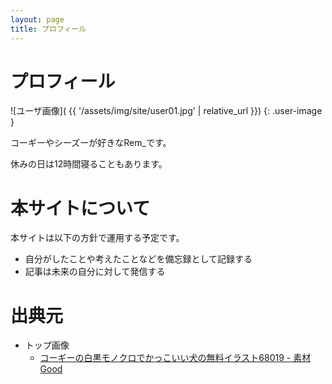 ```yaml
---
layout: page 
title: プロフィール
---
```


# プロフィール

![ユーザ画像](
{{ '/assets/img/site/user01.jpg' | relative_url }})
{: .user-image }

コーギーやシーズーが好きなRem_です。

休みの日は12時間寝ることもあります。


# 本サイトについて

本サイトは以下の方針で運用する予定です。

  - 自分がしたことや考えたことなどを備忘録として記録する
  - 記事は未来の自分に対して発信する


# 出典元

  - トップ画像
    - [コーギーの白黒モノクロでかっこいい犬の無料イラスト68019 - 素材Good](https://sozai-good.com/illust/animal/dog/68019)

